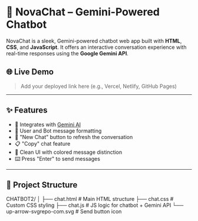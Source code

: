 # 💬 NovaChat – Gemini-Powered Chatbot

NovaChat is a sleek, Gemini-powered chatbot web app built with **HTML**, **CSS**, and **JavaScript**. It offers an interactive conversation experience with real-time responses using the **Google Gemini API**.

## 🌐 Live Demo

> Add your deployed link here (e.g., Vercel, Netlify, GitHub Pages)

---

## ✨ Features

- 🧠 Integrates with [Gemini AI](https://ai.google.dev/)
- 👤 User and Bot message formatting
- 🔁 "New Chat" button to refresh the conversation
- 📋 "Copy" chat feature
- 💬 Clean UI with colored message distinction
- ⌨️ Press "Enter" to send messages

---

## 📁 Project Structure

CHATBOT2/
│
├── chat.html # Main HTML structure
├── chat.css # Custom CSS styling
├── chat.js # JS logic for chatbot + Gemini API
└── up-arrow-svgrepo-com.svg # Send button icon
